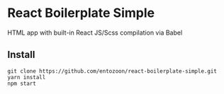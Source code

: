 # React Boilerplate Simple

HTML app with built-in React JS/Scss compilation via Babel

## Install

	git clone https://github.com/entozoon/react-boilerplate-simple.git
	yarn install
	npm start
